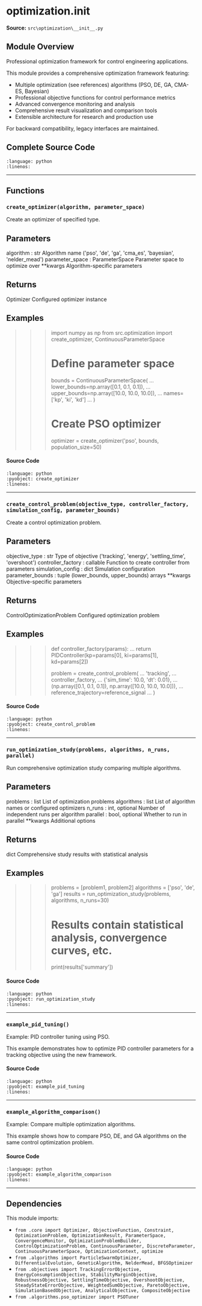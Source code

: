 # optimization.__init__

**Source:** `src\optimization\__init__.py`

## Module Overview

Professional optimization framework for control engineering applications.

This module provides a comprehensive optimization framework featuring:
- Multiple optimization (see references) algorithms (PSO, DE, GA, CMA-ES, Bayesian)
- Professional objective functions for control performance metrics
- Advanced convergence monitoring and analysis
- Comprehensive result visualization and comparison tools
- Extensible architecture for research and production use

For backward compatibility, legacy interfaces are maintained.

## Complete Source Code

```{literalinclude} ../../../src/optimization/__init__.py
:language: python
:linenos:
```

---

## Functions

### `create_optimizer(algorithm, parameter_space)`

Create an optimizer of specified type.

Parameters
----------
algorithm : str
    Algorithm name ('pso', 'de', 'ga', 'cma_es', 'bayesian', 'nelder_mead')
parameter_space : ParameterSpace
    Parameter space to optimize over
**kwargs
    Algorithm-specific parameters

Returns
-------
Optimizer
    Configured optimizer instance

Examples
--------
>>> import numpy as np
>>> from src.optimization import create_optimizer, ContinuousParameterSpace
>>>
>>> # Define parameter space
>>> bounds = ContinuousParameterSpace(
...     lower_bounds=np.array([0.1, 0.1, 0.1]),
...     upper_bounds=np.array([10.0, 10.0, 10.0]),
...     names=['kp', 'ki', 'kd']
... )
>>>
>>> # Create PSO optimizer
>>> optimizer = create_optimizer('pso', bounds, population_size=50)

#### Source Code

```{literalinclude} ../../../src/optimization/__init__.py
:language: python
:pyobject: create_optimizer
:linenos:
```

---

### `create_control_problem(objective_type, controller_factory, simulation_config, parameter_bounds)`

Create a control optimization problem.

Parameters
----------
objective_type : str
    Type of objective ('tracking', 'energy', 'settling_time', 'overshoot')
controller_factory : callable
    Function to create controller from parameters
simulation_config : dict
    Simulation configuration
parameter_bounds : tuple
    (lower_bounds, upper_bounds) arrays
**kwargs
    Objective-specific parameters

Returns
-------
ControlOptimizationProblem
    Configured optimization problem

Examples
--------
>>> def controller_factory(params):
...     return PIDController(kp=params[0], ki=params[1], kd=params[2])
>>>
>>> problem = create_control_problem(
...     'tracking',
...     controller_factory,
...     {'sim_time': 10.0, 'dt': 0.01},
...     (np.array([0.1, 0.1, 0.1]), np.array([10.0, 10.0, 10.0])),
...     reference_trajectory=reference_signal
... )

#### Source Code

```{literalinclude} ../../../src/optimization/__init__.py
:language: python
:pyobject: create_control_problem
:linenos:
```

---

### `run_optimization_study(problems, algorithms, n_runs, parallel)`

Run comprehensive optimization study comparing multiple algorithms.

Parameters
----------
problems : list
    List of optimization problems
algorithms : list
    List of algorithm names or configured optimizers
n_runs : int, optional
    Number of independent runs per algorithm
parallel : bool, optional
    Whether to run in parallel
**kwargs
    Additional options

Returns
-------
dict
    Comprehensive study results with statistical analysis

Examples
--------
>>> problems = [problem1, problem2]
>>> algorithms = ['pso', 'de', 'ga']
>>> results = run_optimization_study(problems, algorithms, n_runs=30)
>>>
>>> # Results contain statistical analysis, convergence curves, etc.
>>> print(results['summary'])

#### Source Code

```{literalinclude} ../../../src/optimization/__init__.py
:language: python
:pyobject: run_optimization_study
:linenos:
```

---

### `example_pid_tuning()`

Example: PID controller tuning using PSO.

This example demonstrates how to optimize PID controller parameters
for a tracking objective using the new framework.

#### Source Code

```{literalinclude} ../../../src/optimization/__init__.py
:language: python
:pyobject: example_pid_tuning
:linenos:
```

---

### `example_algorithm_comparison()`

Example: Compare multiple optimization algorithms.

This example shows how to compare PSO, DE, and GA algorithms
on the same control optimization problem.

#### Source Code

```{literalinclude} ../../../src/optimization/__init__.py
:language: python
:pyobject: example_algorithm_comparison
:linenos:
```

---

## Dependencies

This module imports:

- `from .core import Optimizer, ObjectiveFunction, Constraint, OptimizationProblem, OptimizationResult, ParameterSpace, ConvergenceMonitor, OptimizationProblemBuilder, ControlOptimizationProblem, ContinuousParameter, DiscreteParameter, ContinuousParameterSpace, OptimizationContext, optimize`
- `from .algorithms import ParticleSwarmOptimizer, DifferentialEvolution, GeneticAlgorithm, NelderMead, BFGSOptimizer`
- `from .objectives import TrackingErrorObjective, EnergyConsumptionObjective, StabilityMarginObjective, RobustnessObjective, SettlingTimeObjective, OvershootObjective, SteadyStateErrorObjective, WeightedSumObjective, ParetoObjective, SimulationBasedObjective, AnalyticalObjective, CompositeObjective`
- `from .algorithms.pso_optimizer import PSOTuner`
